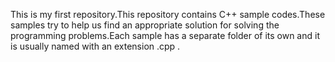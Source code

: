 
This is my first repository.This repository contains C++ sample codes.These samples try to help us find an appropriate solution for solving the programming problems.Each sample has a separate folder of its own and it is usually named with an extension .cpp . 
